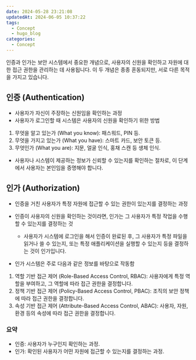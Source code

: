 ```yaml
---
date: 2024-05-28 23:21:08
updatedAt: 2024-06-05 10:37:22
tags:
  - Concept
  - hugo_blog
categories:
  - Concept
---
```

인증과 인가는 보안 시스템에서 중요한 개념으로, 사용자의 신원을 확인하고 자원에 대한 접근 권한을 관리하는 데 사용됩니다. 이 두 개념은 종종 혼동되지만, 서로 다른 목적을 가지고 있습니다.

## 인증 (Authentication)
- 사용자가 자신이 주장하는 신원임을 확인하는 과정
- 사용자가 로그인할 때 시스템은 사용자의 신원을 확인하기 위한 방법
1. 무엇을 알고 있는가 (What you know): 패스워드, PIN 등.
2. 무엇을 가지고 있는가 (What you have): 스마트 카드, 보안 토큰 등.
3. 무엇인가 (What you are): 지문, 얼굴 인식, 홍채 스캔 등 생체 인식.
- 사용자나 시스템이 제공하는 정보가 신뢰할 수 있는지를 확인하는 절차로, 이 단계에서 사용자는 본인임을 증명해야 합니다.

## 인가 (Authorization)
- 인증을 거친 사용자가 특정 자원에 접근할 수 있는 권한이 있는지를 결정하는 과정
- 인증이 사용자의 신원을 확인하는 것이라면, 인가는 그 사용자가 특정 작업을 수행할 수 있는지를 결정하는 것
	-  사용자가 시스템에 로그인을 해서 인증이 완료된 후, 그 사용자가 특정 파일을 읽거나 쓸 수 있는지, 또는 특정 애플리케이션을 실행할 수 있는지 등을 결정하는 것이 인가입니다.

- 인가 시스템은 주로 다음과 같은 정보를 바탕으로 작동함
1. 역할 기반 접근 제어 (Role-Based Access Control, RBAC): 사용자에게 특정 역할을 부여하고, 그 역할에 따라 접근 권한을 결정합니다.
2. 정책 기반 접근 제어 (Policy-Based Access Control, PBAC): 조직의 보안 정책에 따라 접근 권한을 결정합니다.
3. 속성 기반 접근 제어 (Attribute-Based Access Control, ABAC): 사용자, 자원, 환경 등의 속성에 따라 접근 권한을 결정합니다.

### 요약
- 인증: 사용자가 누구인지 확인하는 과정.
- 인가: 확인된 사용자가 어떤 자원에 접근할 수 있는지를 결정하는 과정.
